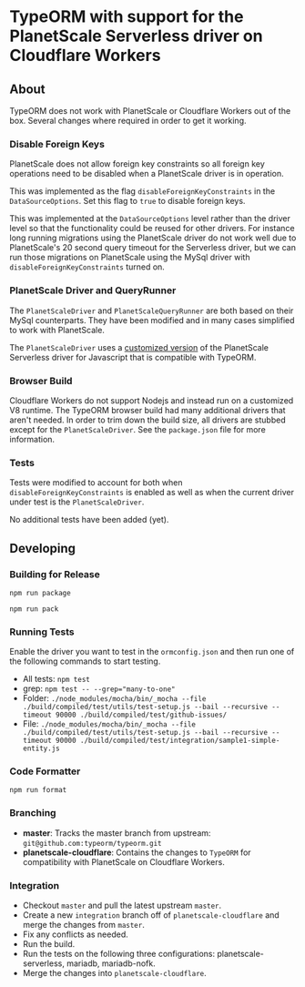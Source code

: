 # TypeORM with support for the PlanetScale Serverless driver on Cloudflare Workers

## About

TypeORM does not work with PlanetScale or Cloudflare Workers out of the box. Several changes where required in order to get it working.

### Disable Foreign Keys

PlanetScale does not allow foreign key constraints so all foreign key operations need to be disabled when a PlanetScale driver is in operation. 

This was implemented as the flag `disableForeignKeyConstraints` in the `DataSourceOptions`. Set this flag to `true` to disable foreign keys.

This was implemented at the `DataSourceOptions` level rather than the driver level so that the functionality could be reused for other drivers. For instance long running migrations using the PlanetScale driver do not work well due to PlanetScale's 20 second query timeout for the Serverless driver, but we can run those migrations on PlanetScale using the MySql driver with `disableForeignKeyConstraints` turned on.

### PlanetScale Driver and QueryRunner

The `PlanetScaleDriver` and `PlanetScaleQueryRunner` are both based on their MySql counterparts. They have been modified and in many cases simplified to work with PlanetScale.

The `PlanetScaleDriver` uses a [customized version](https://github.com/kamsheffield/planetscale-database-js/blob/typeorm-cloudflare/CHANGES.md) of the PlanetScale Serverless driver for Javascript that is compatible with TypeORM.

### Browser Build

Cloudflare Workers do not support Nodejs and instead run on a customized V8 runtime. The TypeORM browser build had many additional drivers that aren't needed. In order to trim down the build size, all drivers are stubbed except for the `PlanetScaleDriver`. See the `package.json` file for more information.

### Tests

Tests were modified to account for both when `disableForeignKeyConstraints` is enabled as well as when the current driver under test is the `PlanetScaleDriver`.

No additional tests have been added (yet).

## Developing

### Building for Release

`npm run package` 

`npm run pack`

### Running Tests

Enable the driver you want to test in the `ormconfig.json` and then run one of the following commands to start testing.

* All tests: `npm test`
* grep: `npm test -- --grep="many-to-one"`
* Folder: `./node_modules/mocha/bin/_mocha --file ./build/compiled/test/utils/test-setup.js --bail --recursive --timeout 90000 ./build/compiled/test/github-issues/`
* File: `./node_modules/mocha/bin/_mocha --file ./build/compiled/test/utils/test-setup.js --bail --recursive --timeout 90000 ./build/compiled/test/integration/sample1-simple-entity.js`

### Code Formatter

`npm run format`

### Branching

* **master**: Tracks the master branch from upstream: `git@github.com:typeorm/typeorm.git`
* **planetscale-cloudflare**: Contains the changes to `TypeORM` for compatibility with PlanetScale on Cloudflare Workers.

### Integration

* Checkout `master` and pull the latest upstream `master`.
* Create a new `integration` branch off of `planetscale-cloudflare` and merge the changes from `master`. 
* Fix any conflicts as needed.
* Run the build.
* Run the tests on the following three configurations: planetscale-serverless, mariadb, mariadb-nofk.
* Merge the changes into `planetscale-cloudflare`.
